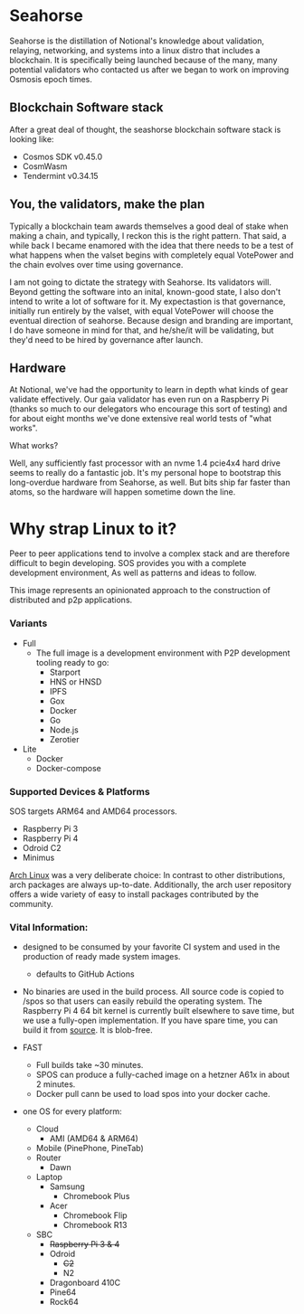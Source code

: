 # Seahorse

Seahorse is the distillation of Notional's knowledge about validation, relaying, networking, and systems into a linux distro that includes a blockchain.  It is specifically being launched because of the many, many potential validators who contacted us after we began to work on improving Osmosis epoch times. 


## Blockchain Software stack

After a great deal of thought, the seashorse blockchain software stack is looking like:

* Cosmos SDK v0.45.0
* CosmWasm
* Tendermint v0.34.15


## You, the validators, make the plan

Typically a blockchain team awards themselves a good deal of stake when making a chain, and typically, I reckon this is the right pattern.  That said, a while back I became enamored with the idea that there needs to be a test of what happens when the valset begins with completely equal VotePower and the chain evolves over time using governance.  

I am not going to dictate the strategy with Seahorse.  Its validators will.  Beyond getting the software into an inital, known-good state, I also don't intend to write a lot of software for it.  My expectastion is that governance, initially run entirely by the valset, with equal VotePower will choose the eventual direction of seahorse. Because design and branding are important, I do have someone in mind for that, and he/she/it will be validating, but they'd need to be hired by governance after launch.  


## Hardware

At Notional, we've had the opportunity to learn in depth what kinds of gear validate effectively.  Our gaia validator has even run on a Raspberry Pi (thanks so much to our delegators who encourage this sort of testing) and for about eight months we've done extensive real world tests of "what works".

What works?

Well, any sufficiently fast processor with an nvme 1.4 pcie4x4 hard drive seems to really do a fantastic job.  It's my personal hope to bootstrap this long-overdue hardware from Seahorse, as well.  But bits ship far faster than atoms, so the hardware will happen sometime down the line. 




# Why strap Linux to it?

Peer to peer applications tend to involve a complex stack and are therefore difficult to begin developing. SOS provides you with a complete development environment, As well as patterns and ideas to follow.

This image represents an opinionated approach to the construction of distributed and p2p applications.

### Variants

* Full
  * The full image is a development environment with P2P development tooling ready to go:
    * Starport
    * HNS or HNSD
    * IPFS
    * Gox
    * Docker
    * Go
    * Node.js
    * Zerotier
* Lite
  * Docker
  * Docker-compose

### Supported Devices & Platforms
SOS targets ARM64 and AMD64 processors. 

* Raspberry Pi 3
* Raspberry Pi 4
* Odroid C2
* Minimus

[Arch Linux](archlinux.org) was a very deliberate choice: In contrast to other distributions, arch packages are always up-to-date. Additionally, the arch user repository offers a wide variety of easy to install packages contributed by the community.


### Vital Information:

- designed to be consumed by your favorite CI system and used in the production of ready made system images.

  - defaults to GitHub Actions

- No binaries are used in the build process. All source code is copied to /spos so that users can easily rebuild the operating system. The Raspberry Pi 4 64 bit kernel is currently built elsewhere to save time, but we use a fully-open implementation. If you have spare time, you can build it from [source](https://aur.archlinux.org/packages/linux-raspberrypi4-aarch64/). It is blob-free.

- FAST
  - Full builds take ~30 minutes.
  - SPOS can produce a fully-cached image on a hetzner A61x in about 2 minutes.
  - Docker pull cann be used to load spos into your docker cache.

- one OS for every platform:
  - Cloud
    - AMI (AMD64 & ARM64)
  - Mobile (PinePhone, PineTab)
  - Router
    - Dawn
  - Laptop
    - Samsung
      - Chromebook Plus
    - Acer
      - Chromebook Flip
      - Chromebook R13
  - SBC
    - ~~Raspberry Pi 3 & 4~~
    - Odroid 
      - ~~C2~~
      - N2
    - Dragonboard 410C
    - Pine64
    - Rock64
